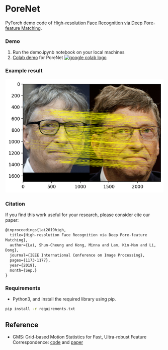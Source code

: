 # PoreNet

PyTorch demo code of [High-resolution Face Recognition via Deep Pore-feature Matching](https://ieeexplore.ieee.org/abstract/document/8803686).

### Demo
1. Run the demo.ipynb notebook on your local machines
2. [Colab demo](https://colab.research.google.com/drive/11jOVEja3pBm4c-tARGrOTMVWgnW1KGBz) for PoreNet <a href="https://colab.research.google.com/drive/11jOVEja3pBm4c-tARGrOTMVWgnW1KGBz"><img src="https://colab.research.google.com/assets/colab-badge.svg" alt="google colab logo"></a>

### Example result
![result](https://github.com/johnnysclai/PoreNet/raw/master/img/billgates_result.png) 

### Citation
If you find this work useful for your research, please consider cite our paper:
```
@inproceedings{lai2019high,
  title={High-resolution Face Recognition via Deep Pore-feature Matching},
  author={Lai, Shun-Cheung and Kong, Minna and Lam, Kin-Man and Li, Dong},
  journal={IEEE International Conference on Image Processing},
  pages={1173-1177},
  year={2019},
  month={Sep.}
}
```

### Requirements
- Python3, and install the required library using pip.
```bash
pip install -r requirements.txt
```

## Reference
- GMS: Grid-based Motion Statistics for Fast, Ultra-robust Feature Correspondence: [code](https://github.com/JiawangBian/GMS-Feature-Matcher) and [paper](https://ieeexplore.ieee.org/document/8099785)

